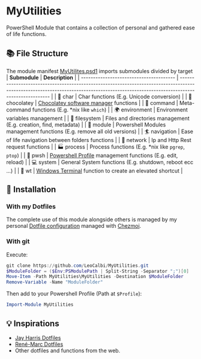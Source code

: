# MyUtilities

PowerShell Module that contains a collection of personal and gathered ease of life functions.

## :books: File Structure

The module manifest [MyUtilites.psd1](1.0.0/MyUtilities.psd1) imports submodules divided by target
| **Submodule**                           | **Description**                                                                                                                                                                      |
| --------------------------------------- | ------------------------------------------------------------------------------------------------------------------------------------------------------------------------------------ |
| :newspaper: char                        | Char functions (E.g. Unicode conversion)                                                                                                                                             |
| :chocolate_bar: chocolatey              | [Chocolatey software manager](https://chocolatey.org/) functions                                                                                                                     |
| :speech_balloon: command                | Meta-command functions (E.g. *nix like `which`)                                                                                                                                      |
| :earth_africa: environment              | Environment variables management                                                                                                                                                     |
| :open_file_folder: filesystem           | Files and directories management (E.g. creation, find, metadata)                                                                                                                     |
| :notebook_with_decorative_cover: module | Powershell Modules management functions (E.g. remove all old versions)                                                                                                               |
| :surfer: navigation                     | Ease of life navigation between folders functions                                                                                                                                    |
| :satellite: network                     | Ip and Http Rest request functions                                                                                                                                                   |
| :factory: process                       | Process functions (E.g. *nix like `pgrep`, `ptop`)                                                                                                                                   |
| :space_invader: pwsh                    | [Powershell Profile](https://docs.microsoft.com/en-us/powershell/module/microsoft.powershell.core/about/about_profiles?view=powershell-7.1) management functions (E.g. edit, reload) |
| :computer: system                       | General System functions (E.g. shutdown, reboot ecc ...)                                                                                                                             |
| :pushpin: wt                            | [Windows Terminal](https://github.com/microsoft/terminal) function to create an elevated shortcut                                                                                    |

## :tada: Installation

### With my Dotfiles

The complete use of this module alongside others is managed by my personal [Dotfile configuration](https://github.com/LeoCalbi/dotfiles) managed with [Chezmoi](https://www.chezmoi.io/).

### With git

Execute:

```powershell
git clone https://github.com/LeoCalbi/MyUtilities.git
$ModuleFolder = ($Env:PSModulePath | Split-String -Separator ";")[0]
Move-Item -Path MyUtilities\MyUtilities -Destination $ModuleFolder
Remove-Variable -Name "ModuleFolder"
```

Then add to your Powershell Profile (Path at `$Profile`):

```powershell
Import-Module MyUtilities
```

## :bulb: Inspirations

* [Jay Harris Dotfiles](https://github.com/jayharris/dotfiles-windows)
* [René-Marc Dotfiles](https://github.com/renemarc/dotfiles)
* Other dotfiles and functions from the web.
